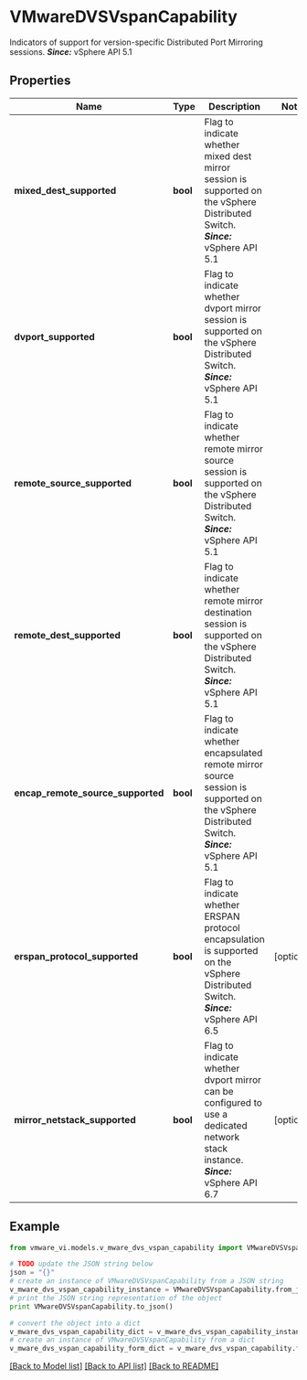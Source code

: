 # VMwareDVSVspanCapability

Indicators of support for version-specific Distributed Port Mirroring sessions.  ***Since:*** vSphere API 5.1 

## Properties
Name | Type | Description | Notes
------------ | ------------- | ------------- | -------------
**mixed_dest_supported** | **bool** | Flag to indicate whether mixed dest mirror session is supported on the vSphere Distributed Switch.  ***Since:*** vSphere API 5.1  | 
**dvport_supported** | **bool** | Flag to indicate whether dvport mirror session is supported on the vSphere Distributed Switch.  ***Since:*** vSphere API 5.1  | 
**remote_source_supported** | **bool** | Flag to indicate whether remote mirror source session is supported on the vSphere Distributed Switch.  ***Since:*** vSphere API 5.1  | 
**remote_dest_supported** | **bool** | Flag to indicate whether remote mirror destination session is supported on the vSphere Distributed Switch.  ***Since:*** vSphere API 5.1  | 
**encap_remote_source_supported** | **bool** | Flag to indicate whether encapsulated remote mirror source session is supported on the vSphere Distributed Switch.  ***Since:*** vSphere API 5.1  | 
**erspan_protocol_supported** | **bool** | Flag to indicate whether ERSPAN protocol encapsulation is supported on the vSphere Distributed Switch.  ***Since:*** vSphere API 6.5  | [optional] 
**mirror_netstack_supported** | **bool** | Flag to indicate whether dvport mirror can be configured to use a dedicated network stack instance.  ***Since:*** vSphere API 6.7  | [optional] 

## Example

```python
from vmware_vi.models.v_mware_dvs_vspan_capability import VMwareDVSVspanCapability

# TODO update the JSON string below
json = "{}"
# create an instance of VMwareDVSVspanCapability from a JSON string
v_mware_dvs_vspan_capability_instance = VMwareDVSVspanCapability.from_json(json)
# print the JSON string representation of the object
print VMwareDVSVspanCapability.to_json()

# convert the object into a dict
v_mware_dvs_vspan_capability_dict = v_mware_dvs_vspan_capability_instance.to_dict()
# create an instance of VMwareDVSVspanCapability from a dict
v_mware_dvs_vspan_capability_form_dict = v_mware_dvs_vspan_capability.from_dict(v_mware_dvs_vspan_capability_dict)
```
[[Back to Model list]](../README.md#documentation-for-models) [[Back to API list]](../README.md#documentation-for-api-endpoints) [[Back to README]](../README.md)



